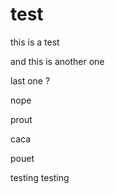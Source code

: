 # test

this is a test

and this is another one

last one ?

nope

prout

caca

pouet

testing
testing
